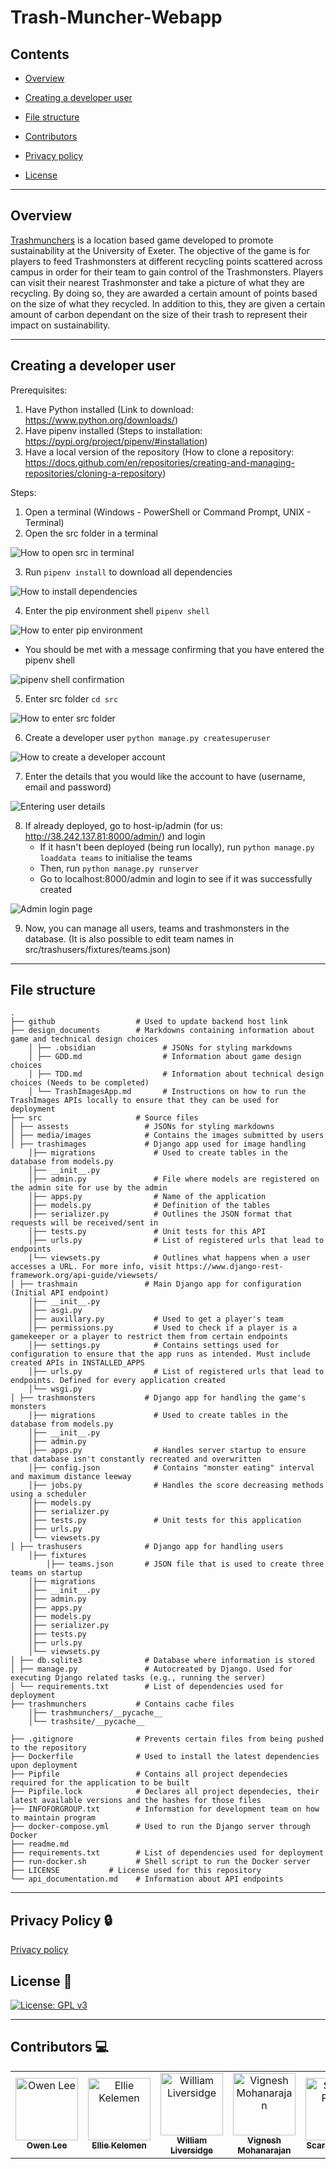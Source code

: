 # Trash-Muncher-Webapp

## Contents

- [Overview](https://github.com/KermityOwen/Trash-Muncher-Webapp#overview)

- [Creating a developer user](https://github.com/KermityOwen/Trash-Muncher-Webapp#creating-a-developer-user)

- [File structure](https://github.com/KermityOwen/Trash-Muncher-Webapp#file-structure) 

- [Contributors](https://github.com/KermityOwen/Trash-Muncher-Webapp/blob/main/readme.md#contributors-computer)

- [Privacy policy](https://github.com/KermityOwen/Trash-Muncher-Webapp/blob/main/readme.md#privacy-policy-lock)

- [License](https://github.com/KermityOwen/Trash-Muncher-Webapp/blob/main/readme.md#license-page_with_curl)

---

## Overview

[Trashmunchers](https://www.trashmunchers.co.uk/) is a location based game developed to promote sustainability at the University of Exeter. The objective of the game is for players to feed Trashmonsters at different recycling points scattered across campus in order for their team to gain control of the Trashmonsters. Players can visit their nearest Trashmonster and take a picture of what they are recycling. By doing so, they are awarded a certain amount of points based on the size of what they recycled. In addition to this, they are given a certain amount of carbon dependant on the size of their trash to represent their impact on sustainability. 

---

## Creating a developer user

Prerequisites:
1. Have Python installed (Link to download: https://www.python.org/downloads/)
2. Have pipenv installed (Steps to installation: https://pypi.org/project/pipenv/#installation)
3. Have a local version of the repository (How to clone a repository: https://docs.github.com/en/repositories/creating-and-managing-repositories/cloning-a-repository)

Steps:
1. Open a terminal (Windows - PowerShell or Command Prompt, UNIX - Terminal)
2. Open the src folder in a terminal 

![How to open src in terminal](https://cdn.discordapp.com/attachments/796358887396999198/1084816785104183346/image.png)

3. Run ```pipenv install``` to download all dependencies

![How to install dependencies](https://cdn.discordapp.com/attachments/796358887396999198/1084817425477927012/image.png)

4. Enter the pip environment shell ```pipenv shell```

![How to enter pip environment](https://cdn.discordapp.com/attachments/796358887396999198/1084817618604662784/image.png)

- You should be met with a message confirming that you have entered the pipenv shell

![pipenv shell confirmation](https://cdn.discordapp.com/attachments/796358887396999198/1084817674418270289/image.png)

5. Enter src folder ```cd src```

![How to enter src folder](https://cdn.discordapp.com/attachments/796358887396999198/1084817966815789056/image.png)

6. Create a developer user ```python manage.py createsuperuser```

![How to create a developer account](https://cdn.discordapp.com/attachments/796358887396999198/1084818356651163750/image.png)

7. Enter the details that you would like the account to have (username, email and password) 

![Entering user details](https://cdn.discordapp.com/attachments/796358887396999198/1084818641377316954/image.png)

8. If already deployed, go to host-ip/admin (for us: http://38.242.137.81:8000/admin/) and login
   - If it hasn't been deployed (being run locally), run ```python manage.py loaddata teams``` to initialise the teams
   - Then, run ```python manage.py runserver```
   - Go to localhost:8000/admin and login to see if it was successfully created

![Admin login page](https://cdn.discordapp.com/attachments/796358887396999198/1084569132894269570/image.png)

9. Now, you can manage all users, teams and trashmonsters in the database. (It is also possible to edit team names in src/trashusers/fixtures/teams.json)

---

## File structure
```
.
├── github                  # Used to update backend host link 
├── design_documents        # Markdowns containing information about game and technical design choices
	│ ├── .obsidian               # JSONs for styling markdowns  
    │ ├── GDD.md                  # Information about game design choices
    │ ├── TDD.md                  # Information about technical design choices (Needs to be completed)
    │ └── TrashImagesApp.md       # Instructions on how to run the TrashImages APIs locally to ensure that they can be used for deployment
├── src                     # Source files 
│ ├── assests                 # JSONs for styling markdowns  
│ ├── media/images            # Contains the images submitted by users
│ ├── trashimages             # Django app used for image handling
	│├── migrations             # Used to create tables in the database from models.py  
    │├── __init__.py
    │├── admin.py               # File where models are registered on the admin site for use by the admin
    │├── apps.py                # Name of the application  
    │├── models.py              # Definition of the tables 
    │├── serializer.py          # Outlines the JSON format that requests will be received/sent in  
    │├── tests.py               # Unit tests for this API
    │├── urls.py                # List of registered urls that lead to endpoints                
    │└── viewsets.py            # Outlines what happens when a user accesses a URL. For more info, visit https://www.django-rest-framework.org/api-guide/viewsets/
│ ├── trashmain               # Main Django app for configuration (Initial API endpoint)
	│├── __init__.py  
	│├── asgi.py
	│├── auxillary.py           # Used to get a player's team 
	│├── permissions.py         # Used to check if a player is a gamekeeper or a player to restrict them from certain endpoints   
	│├── settings.py            # Contains settings used for configuration to ensure that the app runs as intended. Must include created APIs in INSTALLED_APPS
	│├── urls.py                # List of registered urls that lead to endpoints. Defined for every application created               
	│└── wsgi.py    
│ ├── trashmonsters           # Django app for handling the game's monsters
	│├── migrations             # Used to create tables in the database from models.py  
    │├── __init__.py
    │├── admin.py               
    │├── apps.py                # Handles server startup to ensure that database isn't constantly recreated and overwritten
    │├── config.json            # Contains "monster eating" interval and maximum distance leeway   
    │├── jobs.py                # Handles the score decreasing methods using a scheduler    
    │├── models.py              
    │├── serializer.py 
    │├── tests.py               # Unit tests for this application
    │├── urls.py                                
    │└── viewsets.py 
│ ├── trashusers              # Django app for handling users
	│├── fixtures                
		│├── teams.json       # JSON file that is used to create three teams on startup 
	│├── migrations               
	│├── __init__.py
	│├── admin.py               
	│├── apps.py                 
	│├── models.py               
	│├── serializer.py            
	│├── tests.py               
	│├── urls.py                                
	│└── viewsets.py             
│ ├── db.sqlite3              # Database where information is stored 
│ ├── manage.py               # Autocreated by Django. Used for executing Django related tasks (e.g., running the server)
│ └── requirements.txt        # List of dependencies used for deployment
├── trashmunchers           # Contains cache files
	│├── trashmunchers/__pycache__        
    │└── trashsite/__pycache__         
 
├── .gitignore              # Prevents certain files from being pushed to the repository
├── Dockerfile              # Used to install the latest dependencies upon deployment 
├── Pipfile                 # Contains all project dependecies required for the application to be built 
├── Pipfile.lock            # Declares all project dependecies, their latest available versions and the hashes for those files
├── INFOFORGROUP.txt        # Information for development team on how to maintain program
├── docker-compose.yml      # Used to run the Django server through Docker 
├── readme.md               
├── requirements.txt        # List of dependencies used for deployment
├── run-docker.sh           # Shell script to run the Docker server 
├── LICENSE           # License used for this repository  
└── api_documentation.md    # Information about API endpoints
```

---

## Privacy Policy :lock:

[Privacy policy](tm_privacy_policy.pdf)


## License :page_with_curl:

[![License: GPL v3](https://img.shields.io/badge/License-GPLv3-blue.svg)](https://www.gnu.org/licenses/gpl-3.0)

---

## Contributors :computer: 

<table>
  <tbody>
    <tr>
      <td align="center"><a href="https://github.com/KermityOwen"><img src="https://avatars.githubusercontent.com/u/47197696?v=4" width="100px;" alt="Owen Lee"/><br /><sub><b>Owen Lee</b></sub></a></td>
	  <td align="center"><a href="https://github.com/whoisEllie"><img src="https://avatars.githubusercontent.com/u/37041249?v=4" width="100px;" alt="Ellie Kelemen"/><br /><sub><b>Ellie Kelemen</b></sub></a></td>
	  <td align="center"><a href="https://github.com/TerraTree"><img src="https://avatars.githubusercontent.com/u/22399437?v=4" width="100px;" alt="William Liversidge"/><br /><sub><b>William Liversidge</b></sub></a></td>
	  <td align="center"><a href="https://github.com/vigneshmohan2002"><img src="https://avatars.githubusercontent.com/u/85409344?v=4" width="100px;" alt="Vignesh Mohanarajan"/><br /><sub><b>Vignesh Mohanarajan</b></sub></a></td>
	  <td align="center"><a href="https://github.com/scarlettp1619"><img src="https://avatars.githubusercontent.com/u/95775118?v=4" width="100px;" alt="Scarlett Parker"/><br /><sub><b>Scarlett Parker</b></sub></a></td>
	  <td align="center"><a href="https://github.com/FBWWTeto"><img src="https://avatars.githubusercontent.com/u/93519490?v=4" width="100px;" alt="Malik Besta"/><br /><sub><b>Malik Besta</b></sub></a></td>
	  </tr>
  </tbody>
</table>

